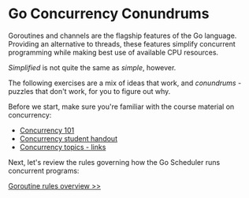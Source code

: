 # Go Concurrency Conundrums

Goroutines and channels are the flagship features of the Go language. Providing an alternative to threads, these features simplify concurrent programming while making best use of available CPU resources.

_Simplified_ is not quite the same as _simple_, however.

The following exercises are a mix of ideas that work, and _conundrums_ - puzzles that don't work, for you to figure out why.

Before we start, make sure you're familiar with the course material on concurrency:

- [Concurrency 101](https://bjss.sharepoint.com/:p:/s/BJSSAcademy/EYTaDYKsSm5JoESht4apHOoBAvXxj--BnBBd2GJ0nmkYJg)
- [Concurrency student handout](https://bjss.sharepoint.com/:w:/s/BJSSAcademy/ERtqtYo7urxLrm2K8q9VMwEBOKr2dxDvgkf8gcuT5GtOUw)
- [Concurrency topics - links](https://bjss.sharepoint.com/:w:/s/BJSSAcademy/EaFGRmXbiT1KlXi1GBmk-OUBvocOko4bUwoni6Exis4UQQ)

Next, let's review the rules governing how the Go Scheduler runs concurrent programs:

[Goroutine rules overview >>](/goroutine-rules-overview.md)
